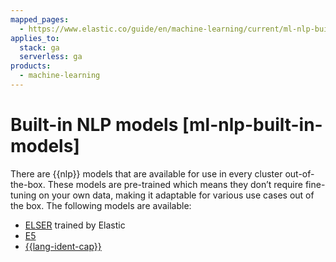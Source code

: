 ```yaml
---
mapped_pages:
  - https://www.elastic.co/guide/en/machine-learning/current/ml-nlp-built-in-models.html
applies_to:
  stack: ga
  serverless: ga
products:
  - machine-learning
---
```


# Built-in NLP models [ml-nlp-built-in-models]

There are {{nlp}} models that are available for use in every cluster out-of-the-box. These models are pre-trained which means they don’t require fine-tuning on your own data, making it adaptable for various use cases out of the box. The following models are available:

* [ELSER](ml-nlp-elser.md) trained by Elastic
* [E5](ml-nlp-e5.md)
* [{{lang-ident-cap}}](ml-nlp-lang-ident.md)
